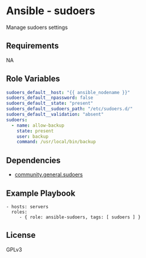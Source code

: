 Ansible - sudoers
=========

Manage sudoers settings

Requirements
------------

NA

Role Variables
--------------

```yaml
sudoers_default__host: "{{ ansible_nodename }}"
sudoers_default__npassword: false
sudoers_default__state: "present"
sudoers_default__sudoers_path: "/etc/sudoers.d/"
sudoers_default__validation: "absent"
sudoers:
  - name: allow-backup
    state: present
    user: backup
    command: /usr/local/bin/backup
```

Dependencies
------------

- [community.general.sudoers](
https://docs.ansible.com/ansible/latest/collections/community/general/sudoers_module.html#ansible-collections-community-general-sudoers-module
)

Example Playbook
----------------

    - hosts: servers
      roles:
         - { role: ansible-sudoers, tags: [ sudoers ] }

License
-------

GPLv3
